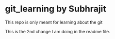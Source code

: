 # git_learning by Subhrajit 
This repo is only meant for learning about the git 

This is the 2nd change I am doing in the readme file.
